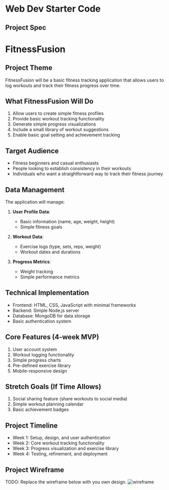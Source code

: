 # Web Dev Starter Code

## Project Spec

# FitnessFusion

## Project Theme
FitnessFusion will be a basic fitness tracking application that allows users to log workouts and track their fitness progress over time.

## What FitnessFusion Will Do
1. Allow users to create simple fitness profiles
2. Provide basic workout tracking functionality
3. Generate simple progress visualizations 
4. Include a small library of workout suggestions
5. Enable basic goal setting and achievement tracking

## Target Audience
- Fitness beginners and casual enthusiasts
- People looking to establish consistency in their workouts
- Individuals who want a straightforward way to track their fitness journey

## Data Management
The application will manage:
1. **User Profile Data**:
   - Basic information (name, age, weight, height)
   - Simple fitness goals

2. **Workout Data**:
   - Exercise logs (type, sets, reps, weight)
   - Workout dates and durations

3. **Progress Metrics**:
   - Weight tracking
   - Simple performance metrics

## Technical Implementation
- Frontend: HTML, CSS, JavaScript with minimal frameworks
- Backend: Simple Node.js server
- Database: MongoDB for data storage
- Basic authentication system

## Core Features (4-week MVP)
1. User account system
2. Workout logging functionality
3. Simple progress charts
4. Pre-defined exercise library
5. Mobile-responsive design

## Stretch Goals (If Time Allows)
1. Social sharing feature (share workouts to social media)
2. Simple workout planning calendar
3. Basic achievement badges

## Project Timeline
- Week 1: Setup, design, and user authentication
- Week 2: Core workout tracking functionality
- Week 3: Progress visualization and exercise library
- Week 4: Testing, refinement, and deployment

## Project Wireframe
TODO: Replace the wireframe below with you own design.
![wireframe](wireframe-example.png)
